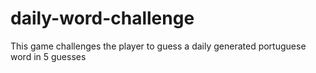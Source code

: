 # daily-word-challenge
This game challenges the player to guess a daily generated portuguese word in 5 guesses
